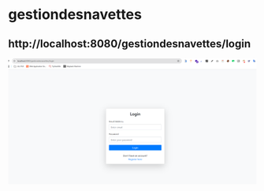 # gestiondesnavettes
## http://localhost:8080/gestiondesnavettes/login


![Login Page](https://raw.githubusercontent.com/MaititeMohamed/gestiondesnavettes/main/images/login.png)

